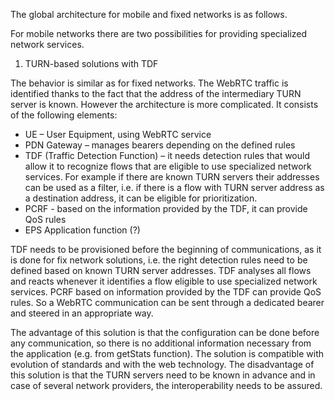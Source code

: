 The global architecture for mobile and fixed networks is as follows.

For mobile networks there are two possibilities for providing specialized network services.

1.	TURN-based solutions with TDF

The behavior is similar as for fixed networks. The WebRTC traffic is identified thanks to the fact that the address of the intermediary TURN server is known. However the architecture is more complicated. It consists of the following elements:
- UE – User Equipment, using WebRTC service
- PDN Gateway – manages bearers depending on the defined rules
- TDF (Traffic Detection Function) – it needs detection rules that would allow it to recognize flows that are eligible to use specialized network services. For example if there are known TURN servers their addresses can be used as a filter, i.e. if there is a flow with TURN server address as a destination address, it can be eligible for prioritization.
- PCRF - based on the information provided by the TDF, it can provide QoS rules
- EPS Application function (?)

TDF needs to be provisioned before the beginning of communications, as it is done for fix network solutions, i.e. the right detection rules need to be defined based on known TURN server addresses. TDF analyses all flows and reacts whenever it identifies a flow eligible to use specialized network services. PCRF based on information provided by the TDF can provide QoS rules. So a WebRTC communication can be sent through a dedicated bearer and steered in an appropriate way.

The advantage of this solution is that the configuration can be done before any communication, so there is no additional information necessary from the application (e.g. from getStats function). The solution is compatible with evolution of standards and with the web technology. 
The disadvantage of this solution is that the TURN servers need to be known in advance and in case of several network providers, the interoperability needs to be assured. 

